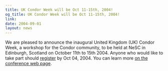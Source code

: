 ```yaml
---
title: UK Condor Week will be Oct 11-15th, 2004!
og_title: UK Condor Week will be Oct 11-15th, 2004!
link: 
date: 2004-09-01
layout: news
---
```


We are pleased to announce the inaugural United Kingdom (UK) Condor Week, a workshop for the Condor community, to be held at NeSC in Edinburgh, Scotland on October 11th to 15th 2004.  Anyone who would like to take part should <a href="http://www.nesc.ac.uk/esi/events/438/registration.cfm" data-proofer-ignore>register</a> by Oct 04, 2004.  You can learn more <a href="http://www.nesc.ac.uk/esi/events/438/index.cfm" data-proofer-ignore>on the conference web page</a>.

